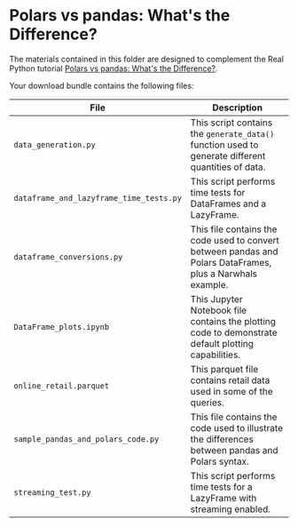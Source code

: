 # Polars vs pandas: What's the Difference?

The materials contained in this folder are designed to complement the Real Python tutorial [Polars vs pandas: What's the Difference?](https://realpython.com/polars-vs-pandas/).

Your download bundle contains the following files:

| File                                    | Description                                                                                                |
|-----------------------------------------|------------------------------------------------------------------------------------------------------------|
| `data_generation.py`                    | This script contains the `generate_data()` function used to generate different quantities of data.         |
| `dataframe_and_lazyframe_time_tests.py` | This script performs time tests for DataFrames and a LazyFrame.                                            |
| `dataframe_conversions.py`              | This file contains the code used to convert between pandas and Polars DataFrames, plus a Narwhals example. |
| `DataFrame_plots.ipynb`                 | This Jupyter Notebook file contains the plotting code to demonstrate default plotting capabilities.        |
| `online_retail.parquet`                 | This parquet file contains retail data used in some of the queries.                                        |
| `sample_pandas_and_polars_code.py`      | This file contains the code used to illustrate the differences between pandas and Polars syntax.           |
| `streaming_test.py`                     | This script performs time tests for a LazyFrame with streaming enabled.                                    |
